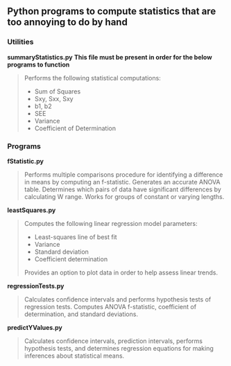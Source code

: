 ## Python programs to compute statistics that are too annoying to do by hand

### Utilities
**summaryStatistics.py**
**This file must be present in order for the below programs to function** 
> Performs the following statistical computations:
> * Sum of Squares
> * Sxy, Sxx, Sxy
> * b1, b2
> * SEE
> * Variance
> * Coefficient of Determination

### Programs
**fStatistic.py**
> Performs multiple comparisons procedure for identifying a difference in means by computing an f-statistic. Generates an accurate ANOVA table. Determines which pairs of data have significant differences by calculating W range. Works for groups of constant or varying lengths. 

**leastSquares.py**
> Computes the following linear regression model parameters:
> * Least-squares line of best fit
> * Variance
> * Standard deviation
> * Coefficient determination
> 
> Provides an option to plot data in order to help assess linear trends.

**regressionTests.py**
> Calculates confidence intervals and performs hypothesis tests of regression tests. Computes ANOVA f-statistic, coefficient of determination, and standard deviations. 

**predictYValues.py**
> Calculates confidence intervals, prediction intervals, performs hypothesis tests, and determines regression equations for making inferences about statistical means.


